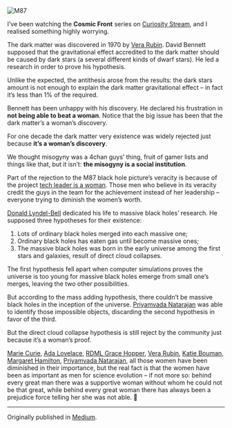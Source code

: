 ![M87](//cacilhas.info/img/m87.png)

I’ve been watching the **Cosmic Front** series on [Curiosity Stream](https://curiositystream.com/), and I realised something highly worrying.

The dark matter was discovered in 1970 by [Vera Rubin](https://scientificwomen.net/women/rubin-vera-86). David Bennett supposed that the gravitational effect accredited to the dark matter should be caused by dark stars (a several different kinds of dwarf stars). He led a research in order to prove his hypothesis.

Unlike the expected, the antithesis arose from the results: the dark stars amount is not enough to explain the dark matter gravitational effect – in fact it’s less than 1% of the required.

Bennett has been unhappy with his discovery. He declared his frustration in **not being able to beat a woman**. Notice that the big issue has been that the dark matter’s a woman’s discovery.

For one decade the dark matter very existence was widely rejected just because **it’s a woman’s discovery**.

We thought misogyny was a 4chan guys’ thing, fruit of gamer lists and things like that, but it isn’t: **the misogyny is a social institution**.

Part of the rejection to the M87 black hole picture’s veracity is because of the project [tech leader is a woman](http://users.cms.caltech.edu/~klbouman/). Those men who believe in its veracity credit the guys in the team for the achievement instead of her leadership – everyone trying to diminish the women’s worth.

[Donald Lyndel-Bell](https://www.nature.com/articles/d41586-018-02579-w) dedicated his life to massive black holes’ research. He supposed three hypotheses for their existence:

1.  Lots of ordinary black holes merged into each massive one;
2.  Ordinary black holes has eaten gas until become massive ones;
3.  The massive black holes was born in the early universe among the first stars and galaxies, result of direct cloud collapses.

The first hypothesis fell apart when computer simulations proves the universe is too young for massive black holes emerge from small one’s merges, leaving the two other possibilities.

But according to the mass adding hypothesis, there couldn’t be massive black holes in the inception of the universe. [Priyamvada Natarajan](https://www.quantamagazine.org/priyamvada-natarajan-maps-the-invisible-universe-20190204/) was able to identify those impossible objects, discarding the second hypothesis in favor of the third.

But the direct cloud collapse hypothesis is still reject by the community just because it’s a woman’s proof.

[Marie Curie](https://www.nobelprize.org/prizes/physics/1903/marie-curie/biographical/), [Ada Lovelace](https://www.biography.com/scholar/ada-lovelace), [RDML Grace Hopper](https://www.britannica.com/biography/Grace-Hopper), [Vera Rubin](https://scientificwomen.net/women/rubin-vera-86), [Katie Bouman](http://users.cms.caltech.edu/~klbouman/), [Margaret Hamilton](https://www.britannica.com/biography/Margaret-Hamilton-American-computer-scientist), [Priyamvada Natarajan](https://www.quantamagazine.org/priyamvada-natarajan-maps-the-invisible-universe-20190204/), all those women have been diminished in their importance, but the real fact is that the women have been as important as men for science evolution – if not more so: behind every great man there was a supportive woman without whom he could not be that great, while behind every great woman there has always been a prejudice force telling her she was not able. 🐝

* * *

Originally published in [Medium](https://cacilhas.medium.com/misogyny-in-academic-and-research-milieu-a0de47ee49ec).
